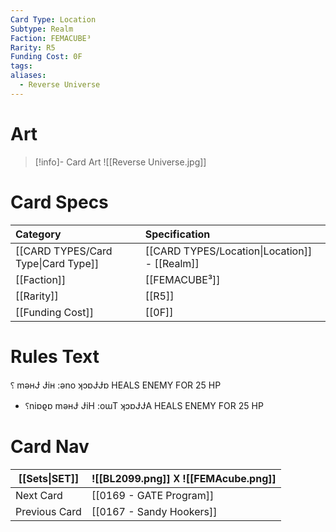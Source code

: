 ```yaml
---
Card Type: Location
Subtype: Realm
Faction: FEMACUBE³
Rarity: R5
Funding Cost: 0F
tags: 
aliases:
  - Reverse Universe
---
```

# Art

> [!info]- Card Art
> ![[Reverse Universe.jpg]]

# Card Specs

| Category | Specification| 
| :--- | :--- |
| [[CARD TYPES/Card Type\|Card Type]] | [[CARD TYPES/Location\|Location]] - [[Realm]] |  
| [[Faction]] | [[FEMACUBE³]] |  
| [[Rarity]] | [[R5]] |  
| [[Funding Cost]] | [[0F]] | 

# Rules Text  

⸮ mǝʜɈ Ɉiʜ :ǝno ʞɔɒɈɈɒ
HEALS ENEMY FOR 25 HP
- ⸮niɒϱɒ mǝʜɈ ɈiH :oɯT ʞɔɒɈɈA
HEALS ENEMY FOR 25 HP


# Card Nav

| [[Sets\|SET]] |  ![[BL2099.png]] 𐌢 ![[FEMAcube.png]] |
| ------------- | ------------------------------ |
| Next Card     | [[0169 - GATE Program]] |
| Previous Card | [[0167 - Sandy Hookers]] |



